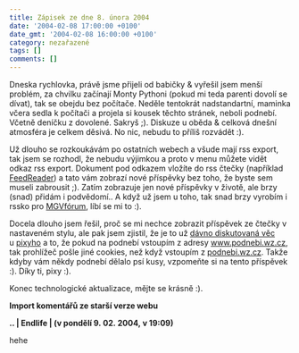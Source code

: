 ```yaml
---
title: Zápisek ze dne 8. února 2004
date: '2004-02-08 17:00:00 +0100'
date_gmt: '2004-02-08 16:00:00 +0100'
category: nezařazené
tags: []
comments: []
---
```

<p>Dneska rychlovka, právě jsme přijeli od babičky &amp; vyřešil jsem menší problém, za chvilku  začínají Monty Pythoni (pokud mi teda parenti dovolí se dívat), tak se obejdu bez počítače.  Neděle tentokrát nadstandartní, maminka včera sedla k počítači a projela si kousek těchto stránek,  neboli podnebí. Včetně deníčku z dovolené. Sakryš ;). Diskuze u oběda &amp; celková dnešní atmosféra  je celkem děsivá. No nic, nebudu to příliš rozvádět :).</p>
<p>Už dlouho se rozkoukávám po ostatních webech a všude mají rss export, tak jsem se rozhodl, že nebudu  výjimkou a proto v menu můžete vidět odkaz rss export. Dokument pod odkazem vložíte do rss čtečky  (například <a href="http://www.feedreader.com/">FeedReader</a>) a tato vám zobrazí nové příspěvky  bez toho, že byste sem museli zabrousit ;). Zatím zobrazuje jen nové příspěvky v životě, ale brzy (snad) přidám i  podvědomí.. A když už jsem u toho, tak snad brzy vyrobím i rssko pro <a href="http://mgvforum.wz.cz">MGVfórum</a>,  líbí se mi to :).</p>
<p>Docela dlouho jsem řešil, proč se mi nechce zobrazit příspěvek ze čtečky v nastaveném stylu,  ale pak jsem zjistil, že je to  už <a href="http://www.pixy.cz/blog/2003_11_archiv.html#1069432386">dávno diskutovaná věc</a>  u&nbsp;<a href="http://www.pixy.cz">pixyho</a> a to, že pokud na podnebí vstoupím z adresy  <a href="http://jan-martinek.com">www.podnebi.wz.cz</a>, tak prohlížeč pošle jiné cookies, než když  vstoupím z <a href="http://jan-martinek.com">podnebi.wz.cz</a>. Takže kdyby vám někdy podnebí dělalo psí kusy,  vzpomeňte si na tento příspěvek :). Díky ti, pixy :).</p>
<p>Konec technologické aktualizace, mějte se krásně :).</p>
<div class="import-komentaru">
<p><strong>Import komentářů ze starší verze webu</strong></p>
<div class="comment">
<p style="font-weight:bold"><span class="compredmet">..</span> | <span class="comname">Endlife</span> | (v&nbsp;pondělí&nbsp;9.&nbsp;02.&nbsp;2004,&nbsp;v&nbsp;19:09)</p>
<p>hehe </p>
</div>
</div>
